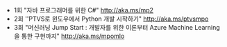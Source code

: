   * 1회 "자바 프로그래머를 위한 C#" http://aka.ms/mp2
  * 2회 ''PTVS로 윈도우에서 Python 개발 시작하기" http://aka.ms/ptvsmpo
  * 3회 "머신러닝 Jump Start : 개발자를 위한 이론부터 Azure Machine Learning을 통한 구현까지" http://aka.ms/mpomlo